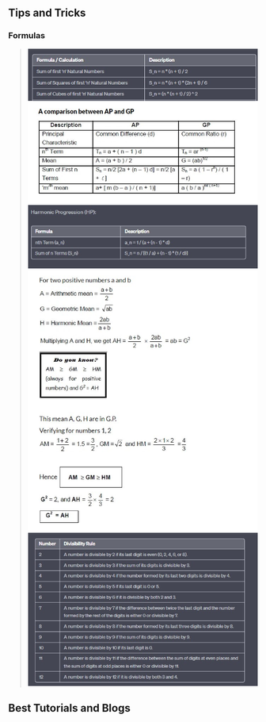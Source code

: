 <h2> Tips and Tricks </h2>
 <h3> Formulas </h3>

> <img src="Images/NaturalNumbersFormulas.JPG" />
> <img src="Images/AP_GP.JPG" /> 
> <img src="Images/HP.JPG" /> 
> <img src="Images/GM_AM_HM.JPG" /> 
> <img src="Images/DivisibilityRules.jpg" />

<h2> Best Tutorials and Blogs</h2>